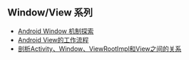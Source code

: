 <h2 id="window">Window/View 系列</h2>

- [Android Window 机制探索](http://blog.csdn.net/qian520ao/article/details/78555397)
- [Android View的工作流程](http://blog.csdn.net/qian520ao/article/details/78657084)
- [剖析Activity、Window、ViewRootImpl和View之间的关系](https://www.jianshu.com/p/a7596afb1aa1)